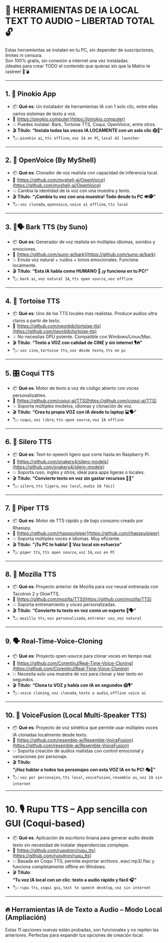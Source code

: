 # 🧱 HERRAMIENTAS DE IA LOCAL TEXT TO AUDIO – LIBERTAD TOTAL 🔓

Estas herramientas se instalan en tu PC, sin depender de suscripciones, límites ni censura.  
Son 100% gratis, sin conexión a internet una vez instaladas.  
¡Ideales para crear TODO el contenido que quieras sin que la Matrix te rastree! 🧠💣

---

## 1. 🧩 Pinokio App
- 📦 **Qué es**: Un instalador de herramientas IA con 1 solo clic, entre ellas varios sistemas de texto a voz.
- 🔗 [https://pinokio.computer](https://pinokio.computer)
- 💥 Puedes instalar: Bark, Tortoise TTS, Coqui, OpenVoice, entre otros.
- 🎬 **Título**:
  **“Instala todas las voces IA LOCAMENTE con un solo clic 😱🧠”**
- 🏷️: `pinokio ai`, `tts offline`, `voz IA en PC`, `local AI launcher`

---

## 2. 🧠 OpenVoice (By MyShell)
- 📦 **Qué es**: Clonador de voz realista con capacidad de inferencia local.
- 🔗 [https://github.com/myshell-ai/OpenVoice](https://github.com/myshell-ai/OpenVoice)
- 💥 Cambia la identidad de la voz con una muestra y texto.
- 🎬 **Título**:
  **“¡Cambia tu voz con una muestra! Todo desde tu PC 🔊🕵️”**
- 🏷️: `voz clonada`, `openvoice`, `voice ai offline`, `tts local`

---

## 3. 🦜🗣️ Bark TTS (by Suno)
- 📦 **Qué es**: Generador de voz realista en múltiples idiomas, sonidos y emociones.
- 🔗 [https://github.com/suno-ai/bark](https://github.com/suno-ai/bark)
- 💥 Emula voz natural + ruidos + tonos emocionales. Funciona localmente.
- 🎬 **Título**:
  **“Esta IA habla como HUMANO 🤯 ¡y funciona en tu PC!”**
- 🏷️: `bark ai`, `voz natural IA`, `tts open source`, `voz offline`

---

## 4. 🐢 Tortoise TTS
- 📦 **Qué es**: Uno de los TTS locales más realistas. Produce audios ultra claros a partir de texto.
- 🔗 [https://github.com/neonbjb/tortoise-tts](https://github.com/neonbjb/tortoise-tts)
- 💥 No necesitas GPU potente. Compatible con Windows/Linux/Mac.
- 🎬 **Título**:
  **“Texto a VOZ con calidad de CINE y sin internet 🎙️🔥”**
- 🏷️: `voz cine`, `tortoise tts`, `voz desde texto`, `tts en pc`

---

## 5. 🎛️ Coqui TTS
- 📦 **Qué es**: Motor de texto a voz de código abierto con voces personalizables.
- 🔗 [https://github.com/coqui-ai/TTS](https://github.com/coqui-ai/TTS)
- 💥 Soporta múltiples modelos, idiomas y clonación de voz.
- 🎬 **Título**:
  **“Crea tu propia VOZ con IA desde tu laptop 💻🗣️”**
- 🏷️: `coqui`, `voz libre`, `tts open source`, `voz IA offline`

---

## 6. 🧠 Silero TTS
- 📦 **Qué es**: Text-to-speech ligero que corre hasta en Raspberry Pi.
- 🔗 [https://github.com/snakers4/silero-models](https://github.com/snakers4/silero-models)
- 💥 Soporta ruso, inglés y otros; ideal para apps ligeras o locales.
- 🎬 **Título**:
  **“Convierte texto en voz sin gastar recursos 🐍📢”**
- 🏷️: `silero`, `tts ligero`, `voz local`, `audio IA fácil`

---

## 7. 🧰 Piper TTS
- 📦 **Qué es**: Motor de TTS rápido y de bajo consumo creado por Rhasspy.
- 🔗 [https://github.com/rhasspy/piper](https://github.com/rhasspy/piper)
- 💥 Soporta múltiples voces e idiomas. Muy eficiente.
- 🎬 **Título**:
  **“¡Tu PC te habla! 🤖 Voz local sin esfuerzo”**
- 🏷️: `piper tts`, `tts open source`, `voz IA`, `voz en PC`

---

## 8. 🌈 Mozilla TTS
- 📦 **Qué es**: Proyecto anterior de Mozilla para voz neural entrenada con Tacotron 2 y GlowTTS.
- 🔗 [https://github.com/mozilla/TTS](https://github.com/mozilla/TTS)
- 💥 Soporta entrenamiento y voces personalizadas.
- 🎬 **Título**:
  **“Convierte tu texto en voz como un experto 🧪🗣️”**
- 🏷️: `mozilla tts`, `voz personalizada`, `entrenar voz`, `voz natural`

---

## 9. 🗣️ Real-Time-Voice-Cloning
- 📦 **Qué es**: Proyecto open-source para clonar voces en tiempo real.
- 🔗 [https://github.com/CorentinJ/Real-Time-Voice-Cloning](https://github.com/CorentinJ/Real-Time-Voice-Cloning)
- 💥 Necesita solo una muestra de voz para clonar y leer texto en segundos.
- 🎬 **Título**:
  **“Clona tu VOZ y habla con IA en segundos 😱🎙️”**
- 🏷️: `voice cloning`, `voz clonada`, `texto a audio`, `offline voice ai`

---

## 10. 🧪 VoiceFusion (Local Multi‑Speaker TTS)
- 📦 **Qué es**: Proyecto de voz sintética que permite usar múltiples voces IA clonadas localmente desde texto.
- 🔗 [https://github.com/resemble-ai/Resemble-VoiceFusion](https://github.com/resemble-ai/Resemble-VoiceFusion)
- 💥 Soporta creación de audios realistas con control emocional y variaciones por personaje.
- 🎬 **Título**:  
  **“¡Haz hablar a todos tus personajes con esta VOZ IA en tu PC! 🎭💬”**
- 🏷️: `voz por personajes`, `tts local`, `voicefusion`, `resemble ai`, `voz IA sin internet`

---

# 10. 🎙️ Rupu TTS – App sencilla con GUI (Coqui‑based)
- 📦 **Qué es**: Aplicación de escritorio liviana para generar audio desde texto sin necesidad de instalar dependencias complejas.
- 🔗 [https://github.com/ruputron/rupu_tts](https://github.com/ruputron/rupu_tts)
- 💥 Basada en Coqui TTS, permite exportar archivos .wav/.mp3/.flac y funciona completamente offline en Windows.
- 🎬 **Título**:  
  **“Tu voz IA local con un clic: texto a audio rápido y fácil 🎧”**
- 🏷️: `rupu tts`, `coqui gui`, `text to speech desktop`, `voz sin internet`

---

## 🔥 Herramientas IA de Texto a Audio – Modo Local (Ampliación)

Estas 11 opciones nuevas están probadas, son funcionales y no repiten las anteriores. Perfectas para expandir tus opciones de creación local:
